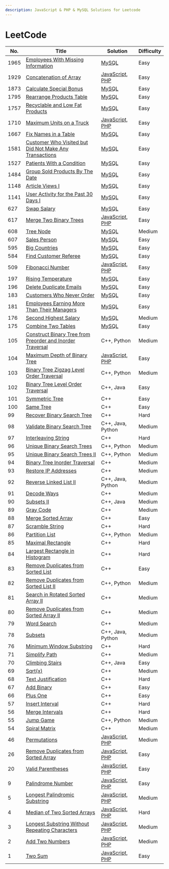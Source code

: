 ```yaml
---
description: JavaScript & PHP & MySQL Solutions for Leetcode
---
```


# LeetCode

| No.  | Title                                                                                                                                                 | Solution                                                                                                                                                                  | Difficulty |
| ---- | ----------------------------------------------------------------------------------------------------------------------------------------------------- | ------------------------------------------------------------------------------------------------------------------------------------------------------------------------- | ---------- |
| 1965 | [Employees With Missing Information](problems/1965.-employees-with-missing-information.md)                                                            | [MySQL](problems/1965.-employees-with-missing-information.md#javascript)                                                                                                  | Easy       |
| 1929 | [Concatenation of Array](problems/1929.-concatenation-of-array.md)                                                                                    | [JavaScript](problems/1929.-concatenation-of-array.md#javascript), [PHP](problems/1929.-concatenation-of-array.md#javascript-1)                                           | Easy       |
| 1873 | [Calculate Special Bonus](problems/1873.-calculate-special-bonus.md)                                                                                  | [MySQL](problems/1873.-calculate-special-bonus.md#javascript)                                                                                                             | Easy       |
| 1795 | [Rearrange Products Table](problems/1795.-rearrange-products-table.md)                                                                                | [MySQL](problems/1795.-rearrange-products-table.md#javascript)                                                                                                            | Easy       |
| 1757 | [Recyclable and Low Fat Products](problems/1757.-recyclable-and-low-fat-products.md)                                                                  | [MySQL](problems/1757.-recyclable-and-low-fat-products.md#javascript)                                                                                                     | Easy       |
| 1710 | [Maximum Units on a Truck](problems/1710.-maximum-units-on-a-truck.md)                                                                                | [JavaScript](problems/1710.-maximum-units-on-a-truck.md#javascript), [PHP](problems/1710.-maximum-units-on-a-truck.md#javascript-1)                                       | Easy       |
| 1667 | [Fix Names in a Table](problems/1667.-fix-names-in-a-table.md)                                                                                        | [MySQL](problems/1667.-fix-names-in-a-table.md#javascript)                                                                                                                | Easy       |
| 1581 | [Customer Who Visited but Did Not Make Any Transactions](problems/1581.-customer-who-visited-but-did-not-make-any-transactions.md)                    | [MySQL](problems/1581.-customer-who-visited-but-did-not-make-any-transactions.md#javascript)                                                                              | Easy       |
| 1527 | [Patients With a Condition](problems/1527.-patients-with-a-condition.md)                                                                              | [MySQL](problems/1527.-patients-with-a-condition.md#javascript)                                                                                                           | Easy       |
| 1484 | [Group Sold Products By The Date](problems/1484.-group-sold-products-by-the-date.md)                                                                  | [MySQL](problems/1484.-group-sold-products-by-the-date.md#javascript)                                                                                                     | Easy       |
| 1148 | [Article Views I](problems/1148.-article-views-i.md)                                                                                                  | [MySQL](problems/1148.-article-views-i.md#javascript)                                                                                                                     | Easy       |
| 1141 | [User Activity for the Past 30 Days I](problems/1141.-user-activity-for-the-past-30-days-i.md)                                                        | [MySQL](problems/1141.-user-activity-for-the-past-30-days-i.md#javascript)                                                                                                | Easy       |
| 627  | [Swap Salary](problems/627.-swap-salary.md)                                                                                                           | [MySQL](problems/627.-swap-salary.md#javascript)                                                                                                                          | Easy       |
| 617  | [Merge Two Binary Trees](problems/617.-merge-two-binary-trees.md)                                                                                     | [JavaScript](problems/617.-merge-two-binary-trees.md#javascript), [PHP](problems/617.-merge-two-binary-trees.md#javascript-1)                                             | Easy       |
| 608  | [Tree Node](problems/608.-tree-node.md)                                                                                                               | [MySQL](problems/608.-tree-node.md#javascript)                                                                                                                            | Medium     |
| 607  | [Sales Person](problems/607.-sales-person.md)                                                                                                         | [MySQL](problems/607.-sales-person.md#javascript)                                                                                                                         | Easy       |
| 595  | [Big Countries](problems/595.-big-countries.md)                                                                                                       | [MySQL](problems/595.-big-countries.md#javascript)                                                                                                                        | Easy       |
| 584  | [Find Customer Referee](problems/584.-find-customer-referee.md)                                                                                       | [MySQL](problems/584.-find-customer-referee.md#javascript)                                                                                                                | Easy       |
| 509  | [Fibonacci Number](problems/509.-fibonacci-number.md)                                                                                                 | [JavaScript](problems/509.-fibonacci-number.md#javascript), [PHP](problems/509.-fibonacci-number.md#javascript-1)                                                         | Easy       |
| 197  | [Rising Temperature](problems/197.-rising-temperature.md)                                                                                             | [MySQL](problems/197.-rising-temperature.md#javascript)                                                                                                                   | Easy       |
| 196  | [Delete Duplicate Emails](problems/196.-delete-duplicate-emails.md)                                                                                   | [MySQL](problems/196.-delete-duplicate-emails.md#javascript)                                                                                                              | Easy       |
| 183  | [Customers Who Never Order](problems/183.-customers-who-never-order.md)                                                                               | [MySQL](problems/183.-customers-who-never-order.md#javascript)                                                                                                            | Easy       |
| 181  | [Employees Earning More Than Their Managers](problems/181.-employees-earning-more-than-their-managers.md)                                             | [MySQL](problems/181.-employees-earning-more-than-their-managers.md#javascript)                                                                                           | Easy       |
| 176  | [Second Highest Salary](problems/176.-second-highest-salary.md)                                                                                       | [MySQL](problems/176.-second-highest-salary.md#javascript)                                                                                                                | Medium     |
| 175  | [Combine Two Tables](problems/175.-combine-two-tables.md)                                                                                             | [MySQL](problems/175.-combine-two-tables.md#javascript)                                                                                                                   | Easy       |
| 105  | [Construct Binary Tree from Preorder and Inorder Traversal](https://leetcode.com/problems/construct-binary-tree-from-preorder-and-inorder-traversal/) | C++, Python                                                                                                                                                               | Medium     |
| 104  | [Maximum Depth of Binary Tree](problems/104.-maximum-depth-of-binary-tree.md)                                                                         | [JavaScript](problems/104.-maximum-depth-of-binary-tree.md#javascript), [PHP](problems/104.-maximum-depth-of-binary-tree.md#javascript-1)                                 | Easy       |
| 103  | [Binary Tree Zigzag Level Order Traversal](https://leetcode.com/problems/binary-tree-zigzag-level-order-traversal/)                                   | C++, Python                                                                                                                                                               | Medium     |
| 102  | [Binary Tree Level Order Traversal](https://leetcode.com/problems/binary-tree-level-order-traversal/)                                                 | C++, Java                                                                                                                                                                 | Easy       |
| 101  | [Symmetric Tree](https://leetcode.com/problems/symmetric-tree/)                                                                                       | C++                                                                                                                                                                       | Easy       |
| 100  | [Same Tree](https://leetcode.com/problems/same-tree/)                                                                                                 | C++                                                                                                                                                                       | Easy       |
| 99   | [Recover Binary Search Tree](https://leetcode.com/problems/recover-binary-search-tree/)                                                               | C++                                                                                                                                                                       | Hard       |
| 98   | [Validate Binary Search Tree](https://leetcode.com/problems/validate-binary-search-tree/)                                                             | C++, Java, Python                                                                                                                                                         | Medium     |
| 97   | [Interleaving String](https://leetcode.com/problems/interleaving-string/)                                                                             | C++                                                                                                                                                                       | Hard       |
| 96   | [Unique Binary Search Trees](https://leetcode.com/problems/unique-binary-search-trees/)                                                               | C++, Python                                                                                                                                                               | Medium     |
| 95   | [Unique Binary Search Trees II](https://leetcode.com/problems/unique-binary-search-trees-ii/)                                                         | C++, Python                                                                                                                                                               | Medium     |
| 94   | [Binary Tree Inorder Traversal](https://leetcode.com/problems/binary-tree-inorder-traversal/)                                                         | C++                                                                                                                                                                       | Medium     |
| 93   | [Restore IP Addresses](https://leetcode.com/problems/restore-ip-addresses/)                                                                           | C++                                                                                                                                                                       | Medium     |
| 92   | [Reverse Linked List II](https://leetcode.com/problems/reverse-linked-list-ii/)                                                                       | C++, Java, Python                                                                                                                                                         | Medium     |
| 91   | [Decode Ways](https://leetcode.com/problems/decode-ways/)                                                                                             | C++                                                                                                                                                                       | Medium     |
| 90   | [Subsets II](https://leetcode.com/problems/subsets-ii/)                                                                                               | C++, Java                                                                                                                                                                 | Medium     |
| 89   | [Gray Code](https://leetcode.com/problems/gray-code/)                                                                                                 | C++                                                                                                                                                                       | Medium     |
| 88   | [Merge Sorted Array](https://leetcode.com/problems/merge-sorted-array/)                                                                               | C++                                                                                                                                                                       | Easy       |
| 87   | [Scramble String](https://leetcode.com/problems/scramble-string/)                                                                                     | C++                                                                                                                                                                       | Hard       |
| 86   | [Partition List](https://leetcode.com/problems/partition-list/)                                                                                       | C++, Python                                                                                                                                                               | Medium     |
| 85   | [Maximal Rectangle](https://leetcode.com/problems/maximal-rectangle/)                                                                                 | C++                                                                                                                                                                       | Hard       |
| 84   | [Largest Rectangle in Histogram](https://leetcode.com/problems/largest-rectangle-in-histogram/)                                                       | C++                                                                                                                                                                       | Hard       |
| 83   | [Remove Duplicates from Sorted List](https://leetcode.com/problems/remove-duplicates-from-sorted-list/)                                               | C++                                                                                                                                                                       | Easy       |
| 82   | [Remove Duplicates from Sorted List II](https://leetcode.com/problems/remove-duplicates-from-sorted-list-ii/)                                         | C++, Python                                                                                                                                                               | Medium     |
| 81   | [Search in Rotated Sorted Array II](https://leetcode.com/problems/search-in-rotated-sorted-array-ii/)                                                 | C++                                                                                                                                                                       | Medium     |
| 80   | [Remove Duplicates from Sorted Array II](https://leetcode.com/problems/remove-duplicates-from-sorted-array-ii/)                                       | C++                                                                                                                                                                       | Medium     |
| 79   | [Word Search](https://leetcode.com/problems/word-search/)                                                                                             | C++                                                                                                                                                                       | Medium     |
| 78   | [Subsets](https://leetcode.com/problems/subsets/)                                                                                                     | C++, Java, Python                                                                                                                                                         | Medium     |
| 76   | [Minimum Window Substring](https://leetcode.com/problems/minimum-window-substring/)                                                                   | C++                                                                                                                                                                       | Hard       |
| 71   | [Simplify Path](https://leetcode.com/problems/simplify-path/)                                                                                         | C++                                                                                                                                                                       | Medium     |
| 70   | [Climbing Stairs](https://leetcode.com/problems/climbing-stairs/)                                                                                     | C++, Java                                                                                                                                                                 | Easy       |
| 69   | [Sqrt(x)](https://leetcode.com/problems/sqrtx/)                                                                                                       | C++                                                                                                                                                                       | Medium     |
| 68   | [Text Justification](https://leetcode.com/problems/text-justification/)                                                                               | C++                                                                                                                                                                       | Hard       |
| 67   | [Add Binary](https://leetcode.com/problems/add-binary/)                                                                                               | C++                                                                                                                                                                       | Easy       |
| 66   | [Plus One](https://leetcode.com/problems/plus-one/)                                                                                                   | C++                                                                                                                                                                       | Easy       |
| 57   | [Insert Interval](https://leetcode.com/problems/insert-interval/)                                                                                     | C++                                                                                                                                                                       | Hard       |
| 56   | [Merge Intervals](https://leetcode.com/problems/merge-intervals/)                                                                                     | C++                                                                                                                                                                       | Hard       |
| 55   | [Jump Game](https://leetcode.com/problems/jump-game/)                                                                                                 | C++, Python                                                                                                                                                               | Medium     |
| 54   | [Spiral Matrix](https://leetcode.com/problems/spiral-matrix/)                                                                                         | C++                                                                                                                                                                       | Medium     |
| 46   | [Permutations](problems/46.-permutations.md)                                                                                                          | [JavaScript](problems/46.-permutations.md#javascript), [PHP](problems/46.-permutations.md#javascript-1)                                                                   | Medium     |
| 26   | [Remove Duplicates from Sorted Array](problems/26.-remove-duplicates-from-sorted-array.md)                                                            | [JavaScript](problems/26.-remove-duplicates-from-sorted-array.md#javascript), [PHP](problems/26.-remove-duplicates-from-sorted-array.md#javascript-1)                     | Easy       |
| 20   | [Valid Parentheses](problems/20.-valid-parentheses.md)                                                                                                | [JavaScript](problems/20.-valid-parentheses.md#javascript), [PHP](problems/20.-valid-parentheses.md#javascript-1)                                                         | Easy       |
| 9    | [Palindrome Number](problems/9.-palindrome-number.md)                                                                                                 | [JavaScript](problems/9.-palindrome-number.md#javascript), [PHP](problems/9.-palindrome-number.md#javascript-1)                                                           | Easy       |
| 5    | [Longest Palindromic Substring](problems/5.-longest-palindromic-substring.md)                                                                         | [JavaScript](problems/5.-longest-palindromic-substring.md#javascript), [PHP](problems/5.-longest-palindromic-substring.md#javascript-1)                                   | Medium     |
| 4    | [Median of Two Sorted Arrays](problems/4.-median-of-two-sorted-arrays.md)                                                                             | [JavaScript](problems/4.-median-of-two-sorted-arrays.md#javascript), [PHP](problems/4.-median-of-two-sorted-arrays.md#javascript-1)                                       | Hard       |
| 3    | [Longest Substring Without Repeating Characters](problems/3.-longest-substring-without-repeating-characters.md)                                       | [JavaScript](problems/3.-longest-substring-without-repeating-characters.md#javascript), [PHP](problems/3.-longest-substring-without-repeating-characters.md#javascript-1) | Medium     |
| 2    | [Add Two Numbers](problems/2.-add-two-numbers.md)                                                                                                     | [JavaScript](problems/2.-add-two-numbers.md#javascript), [PHP](problems/2.-add-two-numbers.md#javascript-1)                                                               | Medium     |
| 1    | [Two Sum](problems/1.-two-sum.md)                                                                                                                     | [JavaScript](problems/1.-two-sum.md#javascript), [PHP](problems/1.-two-sum.md#php)                                                                                        | Easy       |
